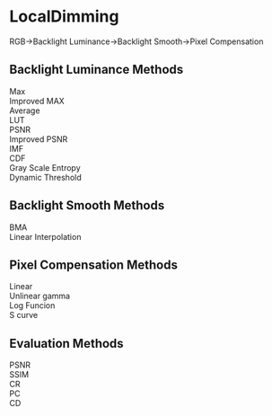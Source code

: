 # LocalDimming

RGB->Backlight Luminance->Backlight Smooth->Pixel Compensation

## Backlight Luminance Methods 
Max  
Improved MAX  
Average  
LUT  
PSNR  
Improved PSNR  
IMF  
CDF  
Gray Scale Entropy  
Dynamic Threshold

## Backlight Smooth Methods
BMA  
Linear Interpolation

## Pixel Compensation Methods
Linear  
Unlinear gamma  
Log Funcion  
S curve

## Evaluation Methods
PSNR  
SSIM  
CR  
PC  
CD



